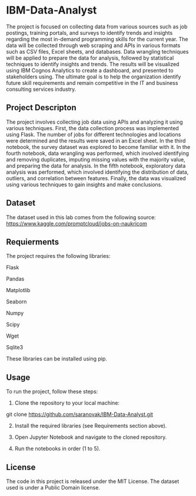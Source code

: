# IBM-Data-Analyst

The project is focused on collecting data from various sources such as job postings, training portals, and surveys to identify trends and insights regarding the most in-demand programming skills for the current year. The data will be collected through web scraping and APIs in various formats such as CSV files, Excel sheets, and databases. Data wrangling techniques will be applied to prepare the data for analysis, followed by statistical techniques to identify insights and trends. The results will be visualized using IBM Cognos Analytics to create a dashboard, and presented to stakeholders using. The ultimate goal is to help the organization identify future skill requirements and remain competitive in the IT and business consulting services industry.

## Project Descripton

The project involves collecting job data using APIs and analyzing it using various techniques. First, the data collection process was implemented using Flask. The number of jobs for different technologies and locations were determined and the results were saved in an Excel sheet. In the third notebook, the survey dataset was explored to become familiar with it. In the fourth notebook, data wrangling was performed, which involved identifying and removing duplicates, imputing missing values with the majority value, and preparing the data for analysis. In the fifth notebook, exploratory data analysis was performed, which involved identifying the distribution of data, outliers, and correlation between features. Finally, the data was visualized using various techniques to gain insights and make conclusions.

## Dataset 

The dataset used in this lab comes from the following source: https://www.kaggle.com/promptcloud/jobs-on-naukricom

## Requierments

The project requires the following libraries:

Flask

Pandas

Matplotlib

Seaborn

Numpy

Scipy 

Wget

Sqlite3


These libraries can be installed using pip.

## Usage

To run the project, follow these steps:

1. Clone the repository to your local machine:

  git clone https://github.com/saranovak/IBM-Data-Analyst.git

2. Install the required libraries (see Requirements section above).

3. Open Jupyter Notebook and navigate to the cloned repository.

4. Run the notebooks in order (1 to 5).

## License

The code in this project is released under the MIT License. The dataset used is under a Public Domain license.
